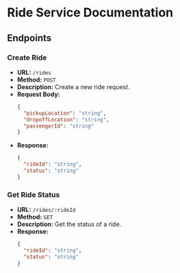 # Ride Service Documentation

## Endpoints

### Create Ride
- **URL:** `/rides`
- **Method:** `POST`
- **Description:** Create a new ride request.
- **Request Body:**
  ```json
  {
    "pickupLocation": "string",
    "dropoffLocation": "string",
    "passengerId": "string"
  }
  ```
- **Response:**
  ```json
  {
    "rideId": "string",
    "status": "string"
  }
  ```

### Get Ride Status
- **URL:** `/rides/:rideId`
- **Method:** `GET`
- **Description:** Get the status of a ride.
- **Response:**
  ```json
  {
    "rideId": "string",
    "status": "string"
  }
  ```
